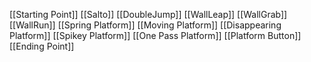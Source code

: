 [[Starting Point]]
[[Salto]]
[[DoubleJump]]
[[WallLeap]]
[[WallGrab]]
[[WallRun]]
[[Spring Platform]]
[[Moving Platform]]
[[Disappearing Platform]]
[[Spikey Platform]]
[[One Pass Platform]]
[[Platform Button]]
[[Ending Point]]